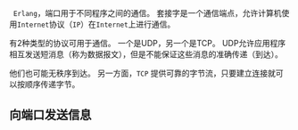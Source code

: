 
` Erlang`，端口用于不同程序之间的通信。
套接字是一个通信端点，允许计算机使用`Internet`协议（`IP`）在`Internet`上进行通信。

有2种类型的协议可用于通信。
一个是UDP，另一个是TCP。 
UDP允许应用程序相互发送短消息（称为数据报文），但是不能保证这些消息的准确传递（到达）。

他们也可能无秩序到达。
另一方面，`TCP` 提供可靠的字节流，只要建立连接就可以按顺序传递字节。

## 向端口发送信息
